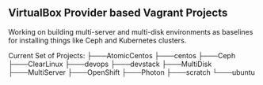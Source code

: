 ## VirtualBox Provider based Vagrant Projects

Working on building multi-server and multi-disk environments as baselines for installing things like Ceph and Kubernetes clusters.

  Current Set of Projects:
    ├───AtomicCentos
    ├───centos
    ├───Ceph
    ├───ClearLinux
    ├───devops
    ├───devstack
    ├───MultiDisk
    ├───MultiServer
    ├───OpenShift
    ├───Photon
    ├───scratch
    └───ubuntu